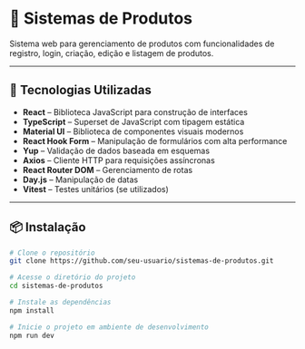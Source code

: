 # 🛒 Sistemas de Produtos

Sistema web para gerenciamento de produtos com funcionalidades de registro, login, criação, edição e listagem de produtos.

---

## 🚀 Tecnologias Utilizadas

- **React** – Biblioteca JavaScript para construção de interfaces
- **TypeScript** – Superset de JavaScript com tipagem estática
- **Material UI** – Biblioteca de componentes visuais modernos
- **React Hook Form** – Manipulação de formulários com alta performance
- **Yup** – Validação de dados baseada em esquemas
- **Axios** – Cliente HTTP para requisições assíncronas
- **React Router DOM** – Gerenciamento de rotas
- **Day.js** – Manipulação de datas
- **Vitest** – Testes unitários (se utilizados)

---

## 📦 Instalação

```bash
# Clone o repositório
git clone https://github.com/seu-usuario/sistemas-de-produtos.git

# Acesse o diretório do projeto
cd sistemas-de-produtos

# Instale as dependências
npm install

# Inicie o projeto em ambiente de desenvolvimento
npm run dev
```
